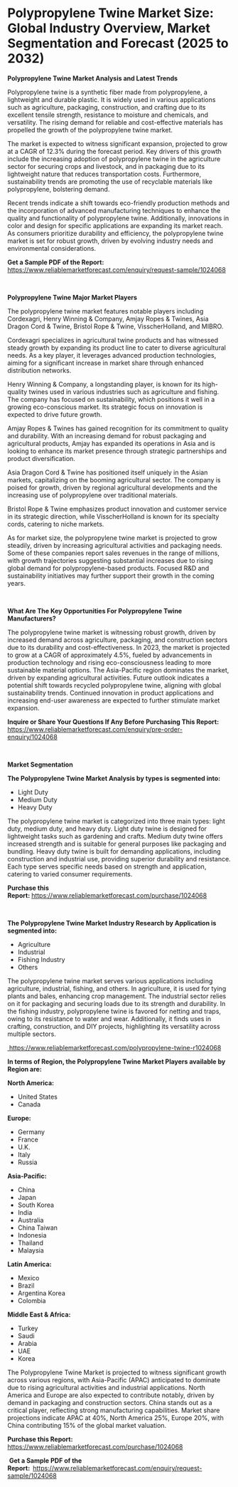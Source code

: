 <p><h1>Polypropylene Twine Market Size: Global Industry Overview, Market Segmentation and Forecast (2025 to 2032)</h1></p><p><strong>Polypropylene Twine Market Analysis and Latest Trends</strong></p>
<p><p>Polypropylene twine is a synthetic fiber made from polypropylene, a lightweight and durable plastic. It is widely used in various applications such as agriculture, packaging, construction, and crafting due to its excellent tensile strength, resistance to moisture and chemicals, and versatility. The rising demand for reliable and cost-effective materials has propelled the growth of the polypropylene twine market.</p><p>The market is expected to witness significant expansion, projected to grow at a CAGR of 12.3% during the forecast period. Key drivers of this growth include the increasing adoption of polypropylene twine in the agriculture sector for securing crops and livestock, and in packaging due to its lightweight nature that reduces transportation costs. Furthermore, sustainability trends are promoting the use of recyclable materials like polypropylene, bolstering demand.</p><p>Recent trends indicate a shift towards eco-friendly production methods and the incorporation of advanced manufacturing techniques to enhance the quality and functionality of polypropylene twine. Additionally, innovations in color and design for specific applications are expanding its market reach. As consumers prioritize durability and efficiency, the polypropylene twine market is set for robust growth, driven by evolving industry needs and environmental considerations.</p></p>
<p><strong>Get a Sample PDF of the Report:&nbsp;</strong> <a href="https://www.reliablemarketforecast.com/enquiry/request-sample/1024068?utm_campaign=3135&utm_medium=2&utm_source=Github&utm_content=ia&utm_term=17042025&utm_id=polypropylene-twine">https://www.reliablemarketforecast.com/enquiry/request-sample/1024068</a></p>
<p>&nbsp;</p>
<p><strong>Polypropylene Twine Major Market Players</strong></p>
<p><p>The polypropylene twine market features notable players including Cordexagri, Henry Winning & Company, Amjay Ropes & Twines, Asia Dragon Cord & Twine, Bristol Rope & Twine, VisscherHolland, and MIBRO. </p><p>Cordexagri specializes in agricultural twine products and has witnessed steady growth by expanding its product line to cater to diverse agricultural needs. As a key player, it leverages advanced production technologies, aiming for a significant increase in market share through enhanced distribution networks.</p><p>Henry Winning & Company, a longstanding player, is known for its high-quality twines used in various industries such as agriculture and fishing. The company has focused on sustainability, which positions it well in a growing eco-conscious market. Its strategic focus on innovation is expected to drive future growth.</p><p>Amjay Ropes & Twines has gained recognition for its commitment to quality and durability. With an increasing demand for robust packaging and agricultural products, Amjay has expanded its operations in Asia and is looking to enhance its market presence through strategic partnerships and product diversification.</p><p>Asia Dragon Cord & Twine has positioned itself uniquely in the Asian markets, capitalizing on the booming agricultural sector. The company is poised for growth, driven by regional agricultural developments and the increasing use of polypropylene over traditional materials.</p><p>Bristol Rope & Twine emphasizes product innovation and customer service in its strategic direction, while VisscherHolland is known for its specialty cords, catering to niche markets. </p><p>As for market size, the polypropylene twine market is projected to grow steadily, driven by increasing agricultural activities and packaging needs. Some of these companies report sales revenues in the range of millions, with growth trajectories suggesting substantial increases due to rising global demand for polypropylene-based products. Focused R&D and sustainability initiatives may further support their growth in the coming years.</p></p>
<p>&nbsp;</p>
<p><strong>What Are The Key Opportunities For Polypropylene Twine Manufacturers?</strong></p>
<p><p>The polypropylene twine market is witnessing robust growth, driven by increased demand across agriculture, packaging, and construction sectors due to its durability and cost-effectiveness. In 2023, the market is projected to grow at a CAGR of approximately 4.5%, fueled by advancements in production technology and rising eco-consciousness leading to more sustainable material options. The Asia-Pacific region dominates the market, driven by expanding agricultural activities. Future outlook indicates a potential shift towards recycled polypropylene twine, aligning with global sustainability trends. Continued innovation in product applications and increasing end-user awareness are expected to further stimulate market expansion.</p></p>
<p><strong>Inquire or Share Your Questions If Any Before Purchasing This Report:</strong> <a href="https://www.reliablemarketforecast.com/enquiry/pre-order-enquiry/1024068?utm_campaign=3135&utm_medium=2&utm_source=Github&utm_content=ia&utm_term=17042025&utm_id=polypropylene-twine">https://www.reliablemarketforecast.com/enquiry/pre-order-enquiry/1024068</a></p>
<p>&nbsp;</p>
<p><strong>Market Segmentation</strong></p>
<p><strong>The Polypropylene Twine Market Analysis by types is segmented into:</strong></p>
<p><ul><li>Light Duty</li><li>Medium Duty</li><li>Heavy Duty</li></ul></p>
<p><p>The polypropylene twine market is categorized into three main types: light duty, medium duty, and heavy duty. Light duty twine is designed for lightweight tasks such as gardening and crafts. Medium duty twine offers increased strength and is suitable for general purposes like packaging and bundling. Heavy duty twine is built for demanding applications, including construction and industrial use, providing superior durability and resistance. Each type serves specific needs based on strength and application, catering to varied consumer requirements.</p></p>
<p><strong>Purchase this Report:&nbsp;</strong><a href="https://www.reliablemarketforecast.com/purchase/1024068?utm_campaign=3135&utm_medium=2&utm_source=Github&utm_content=ia&utm_term=17042025&utm_id=polypropylene-twine">https://www.reliablemarketforecast.com/purchase/1024068</a></p>
<p>&nbsp;</p>
<p><strong>The Polypropylene Twine Market Industry Research by Application is segmented into:</strong></p>
<p><ul><li>Agriculture</li><li>Industrial</li><li>Fishing Industry</li><li>Others</li></ul></p>
<p><p>The polypropylene twine market serves various applications including agriculture, industrial, fishing, and others. In agriculture, it is used for tying plants and bales, enhancing crop management. The industrial sector relies on it for packaging and securing loads due to its strength and durability. In the fishing industry, polypropylene twine is favored for netting and traps, owing to its resistance to water and wear. Additionally, it finds uses in crafting, construction, and DIY projects, highlighting its versatility across multiple sectors.</p></p>
<p><a href="https://www.reliablemarketforecast.com/polypropylene-twine-r1024068?utm_campaign=3135&utm_medium=2&utm_source=Github&utm_content=ia&utm_term=17042025&utm_id=polypropylene-twine">&nbsp;https://www.reliablemarketforecast.com/polypropylene-twine-r1024068</a></p>
<p><strong>In terms of Region, the Polypropylene Twine Market Players available by Region are:</strong></p>
<p>
    <p> <strong> North America: </strong>
        <ul>
            <li>United States</li>
            <li>Canada</li>
        </ul>
        </p> 
    <p> <strong> Europe: </strong>
        <ul>
            <li>Germany</li>
            <li>France</li>
            <li>U.K.</li>
            <li>Italy</li>
            <li>Russia</li>
        </ul>
        </p> 
    <p> <strong> Asia-Pacific: </strong>
        <ul>
            <li>China</li>
            <li>Japan</li>
            <li>South Korea</li>
            <li>India</li>
            <li>Australia</li>
            <li>China Taiwan</li>
            <li>Indonesia</li>
            <li>Thailand</li>
            <li>Malaysia</li>
        </ul>
        </p> 
    <p> <strong> Latin America: </strong>
        <ul>
            <li>Mexico</li>
            <li>Brazil</li>
            <li>Argentina Korea</li>
            <li>Colombia</li>
        </ul>
        </p> 
    <p> <strong> Middle East & Africa: </strong>
        <ul>
            <li>Turkey</li>
            <li>Saudi</li>
            <li>Arabia</li>
            <li>UAE</li>
            <li>Korea</li>
        </ul>
    </p>
    </p>
<p><p>The Polypropylene Twine Market is projected to witness significant growth across various regions, with Asia-Pacific (APAC) anticipated to dominate due to rising agricultural activities and industrial applications. North America and Europe are also expected to contribute notably, driven by demand in packaging and construction sectors. China stands out as a critical player, reflecting strong manufacturing capabilities. Market share projections indicate APAC at 40%, North America 25%, Europe 20%, with China contributing 15% of the global market valuation.</p></p>
<p><strong>Purchase this Report: </strong><a href="https://www.reliablemarketforecast.com/purchase/1024068?utm_campaign=3135&utm_medium=2&utm_source=Github&utm_content=ia&utm_term=17042025&utm_id=polypropylene-twine">https://www.reliablemarketforecast.com/purchase/1024068</a></p>
<p>&nbsp;<strong>Get a Sample PDF of the Report:&nbsp;&nbsp;</strong><a href="https://www.reliablemarketforecast.com/enquiry/request-sample/1024068?utm_campaign=3135&utm_medium=2&utm_source=Github&utm_content=ia&utm_term=17042025&utm_id=polypropylene-twine">https://www.reliablemarketforecast.com/enquiry/request-sample/1024068</a></p>
<p><strong></strong></p>
<p><p></p><p></p><p></p></p>